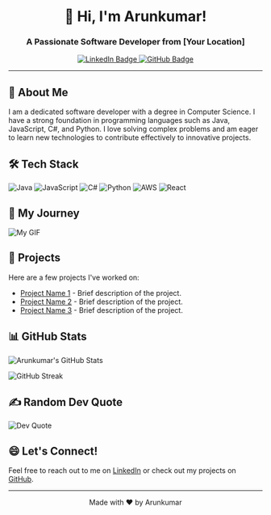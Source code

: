 <h1 align="center">👋 Hi, I'm Arunkumar!</h1>
<h3 align="center">A Passionate Software Developer from [Your Location]</h3>

<p align="center">
  <a href="https://linkedin.com/in/arun-kumar-p-41a82320a" target="_blank">
    <img src="https://img.shields.io/badge/LinkedIn-%230077B5.svg?logo=linkedin&logoColor=white" alt="LinkedIn Badge"/>
  </a>
  <a href="https://github.com/Arunkumarvp" target="_blank">
    <img src="https://img.shields.io/badge/GitHub-%23121011.svg?logo=github&logoColor=white" alt="GitHub Badge"/>
  </a>
</p>

---

## 💼 About Me
I am a dedicated software developer with a degree in Computer Science. I have a strong foundation in programming languages such as Java, JavaScript, C#, and Python. I love solving complex problems and am eager to learn new technologies to contribute effectively to innovative projects.

## 🛠️ Tech Stack
<div>
  <img src="https://img.shields.io/badge/Java-%23ED8B00.svg?style=flat&logo=java&logoColor=white" alt="Java"/>
  <img src="https://img.shields.io/badge/JavaScript-%23F7DF1E.svg?style=flat&logo=javascript&logoColor=black" alt="JavaScript"/>
  <img src="https://img.shields.io/badge/C%23-%23239120.svg?style=flat&logo=c-sharp&logoColor=white" alt="C#"/>
  <img src="https://img.shields.io/badge/Python-%233776AB.svg?style=flat&logo=python&logoColor=white" alt="Python"/>
  <img src="https://img.shields.io/badge/AWS-%23FF9900.svg?style=flat&logo=amazon-aws&logoColor=white" alt="AWS"/>
  <img src="https://img.shields.io/badge/React-%2320232A.svg?style=flat&logo=react&logoColor=%2361DAFB" alt="React"/>
</div>

## 🎉 My Journey
![My GIF](https://media.giphy.com/media/bGgsc5mWoryfgKBx1u/giphy.gif)

## 🚀 Projects
Here are a few projects I've worked on:

- [Project Name 1](#) - Brief description of the project.
- [Project Name 2](#) - Brief description of the project.
- [Project Name 3](#) - Brief description of the project.

## 📊 GitHub Stats
![Arunkumar's GitHub Stats](https://github-readme-stats.vercel.app/api?username=Arunkumarvp&theme=radical&hide_border=false&include_all_commits=true&count_private=true)

![GitHub Streak](https://github-readme-streak-stats.herokuapp.com/?user=Arunkumarvp&theme=radical&hide_border=false)

## ✍️ Random Dev Quote
![Dev Quote](https://quotes-github-readme.vercel.app/api?type=horizontal&theme=radical)

## 😄 Let's Connect!
Feel free to reach out to me on [LinkedIn](https://linkedin.com/in/arun-kumar-p-41a82320a) or check out my projects on [GitHub](https://github.com/Arunkumarvp).

---

<p align="center">Made with ❤️ by Arunkumar</p>
